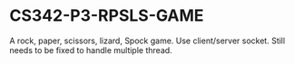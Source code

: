 # CS342-P3-RPSLS-GAME
A rock, paper, scissors, lizard, Spock game. Use client/server socket. Still needs to be fixed to handle multiple thread.
